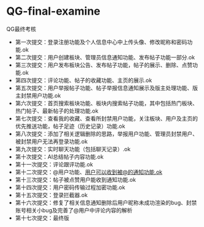 # QG-final-examine
QG最终考核
- 第一次提交：登录注册功能及个人信息中心中上传头像、修改昵称和密码功能.ok
- 第二次提交：用户创建板块、管理员信息通知功能、发布帖子功能一部分.ok
- 第三次提交：用户发布板块公告、发布帖子功能，帖子的展示、删除、点赞功能.ok
- 第四次提交：评论功能、帖子的收藏功能、主页的展示.ok
- 第五次提交：用户举报帖子功能、帖子举报信息通知展示及版主处理功能、版主封禁用户功能.ok
- 第六次提交：首页搜索板块功能、板块内搜索帖子功能，其中包括热门板块、热门帖子、最新帖子的处理功能.ok
- 第七次提交：查看我的收藏、查看所封禁用户功能，关注板块、用户及主页的优先推送功能，帖子足迹（历史记录）功能.ok
- 第八次提交：添加了相关逻辑删除的思路，举报用户功能、管理员封禁用户、被封禁用户无法再登录功能.ok
- 第九次提交：实时聊天功能（包括聊天记录）.ok
- 第十次提交：AI总结帖子内容功能.ok
- 第十一次提交：评论跟评功能.ok
- 第十二次提交：@用户功能、用户可以收到被@的通知功能.ok
- 第十三次提交：帖子被点赞用户能收到通知功能.ok
- 第十四次提交：用户密码传输过程加密功能.ok
- 第十五次提交：登录拦截器.ok
- 第十六次提交：修复了相关信息通知删除后用户昵称未成功渲染的bug、封禁账号相关小bug及完善了@用户中评论内容的解析
- 第十七次提交：最终版
